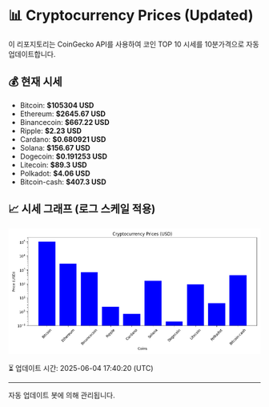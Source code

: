 
# 📊 Cryptocurrency Prices (Updated)

이 리포지토리는 CoinGecko API를 사용하여 코인 TOP 10 시세를 10분가격으로 자동 업데이트합니다.

## 💰 현재 시세
- Bitcoin: **$105304 USD**
- Ethereum: **$2645.67 USD**
- Binancecoin: **$667.22 USD**
- Ripple: **$2.23 USD**
- Cardano: **$0.680921 USD**
- Solana: **$156.67 USD**
- Dogecoin: **$0.191253 USD**
- Litecoin: **$89.3 USD**
- Polkadot: **$4.06 USD**
- Bitcoin-cash: **$407.3 USD**

## 📈 시세 그래프 (로그 스케일 적용)
![Crypto Prices](crypto_prices.png)

⏳ 업데이트 시간: 2025-06-04 17:40:20 (UTC)

---
자동 업데이트 봇에 의해 관리됩니다.
